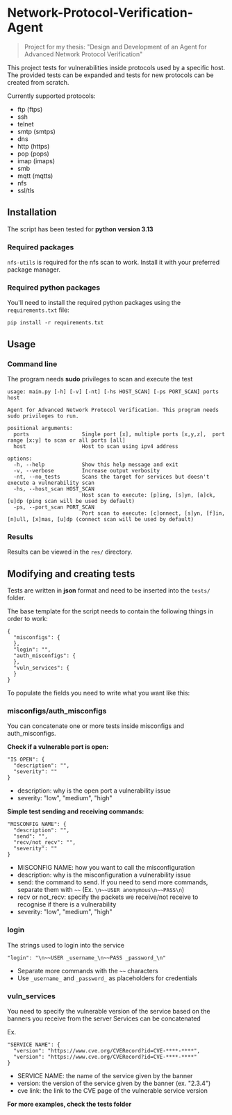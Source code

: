 # Network-Protocol-Verification-Agent

> Project for my thesis: "Design and Development of an Agent for Advanced Network Protocol Verification"

This project tests for vulnerabilities inside protocols used by a specific host. The provided tests can be expanded and tests for new protocols can be created from scratch.

Currently supported protocols: 
- ftp (ftps)
- ssh
- telnet
- smtp (smtps)
- dns
- http (https)
- pop (pops)
- imap (imaps)
- smb
- mqtt (mqtts)
- nfs
- ssl/tls

## Installation

The script has been tested for **python version 3.13**

### Required packages

`nfs-utils` is required for the nfs scan to work. Install it with your preferred package manager.

### Required python packages

You'll need to install the required python packages using the `requirements.txt` file:
```
pip install -r requirements.txt
```

## Usage

### Command line

The program needs **sudo** privileges to scan and execute the test

```
usage: main.py [-h] [-v] [-nt] [-hs HOST_SCAN] [-ps PORT_SCAN] ports host

Agent for Advanced Network Protocol Verification. This program needs sudo privileges to run.

positional arguments:
  ports                 Single port [x], multiple ports [x,y,z],  port range [x:y] to scan or all ports [all]
  host                  Host to scan using ipv4 address

options:
  -h, --help            Show this help message and exit
  -v, --verbose         Increase output verbosity
  -nt, --no_tests       Scans the target for services but doesn't execute a vulnerability scan
  -hs, --host_scan HOST_SCAN
                        Host scan to execute: [p]ing, [s]yn, [a]ck, [u]dp (ping scan will be used by default)
  -ps, --port_scan PORT_SCAN
                        Port scan to execute: [c]onnect, [s]yn, [f]in, [n]ull, [x]mas, [u]dp (connect scan will be used by default)
```

### Results

Results can be viewed in the `res/` directory.

## Modifying and creating tests

Tests are written in __json__ format and need to be inserted into the `tests/` folder.

The base template for the script needs to contain the following things in order to work:
```
{
  "misconfigs": {
  },
  "login": "",
  "auth_misconfigs": {
  },
  "vuln_services": {
  }
}
```

To populate the fields you need to write what you want like this:

### misconfigs/auth_misconfigs

You can concatenate one or more tests inside misconfigs and auth_misconfigs.

**Check if a vulnerable port is open:**
```
"IS OPEN": {
  "description": "",
  "severity": ""
}
```

- description: why is the open port a vulnerability issue
- severity: "low", "medium", "high"

**Simple test sending and receiving commands:**
```
"MISCONFIG NAME": {
  "description": "",
  "send": "",
  "recv/not_recv": "",
  "severity": ""
}
```

- MISCONFIG NAME: how you want to call the misconfiguration
- description: why is the misconfiguration a vulnerability issue
- send: the command to send. If you need to send more commands, separate them with `~~` (Ex. `\n~~USER anonymous\n~~PASS\n`)
- recv or not_recv: specify the packets we receive/not receive to recognise if there is a vulnerability
- severity: "low", "medium", "high"

### login

The strings used to login into the service

```
"login": "\n~~USER _username_\n~~PASS _password_\n"
```

- Separate more commands with the `~~` characters
- Use `_username_` and `_password_` as placeholders for credentials 

### vuln_services

You need to specify the vulnerable version of the service based on the banners you receive from the server
Services can be concatenated

Ex.
```
"SERVICE NAME": {
  "version": "https://www.cve.org/CVERecord?id=CVE-****-****",
  "version": "https://www.cve.org/CVERecord?id=CVE-****-****"
}
```

- SERVICE NAME: the name of the service given by the banner
- version: the version of the service given by the banner (ex. "2.3.4")
- cve link: the link to the CVE page of the vulnerable service version

**For more examples, check the tests folder**

